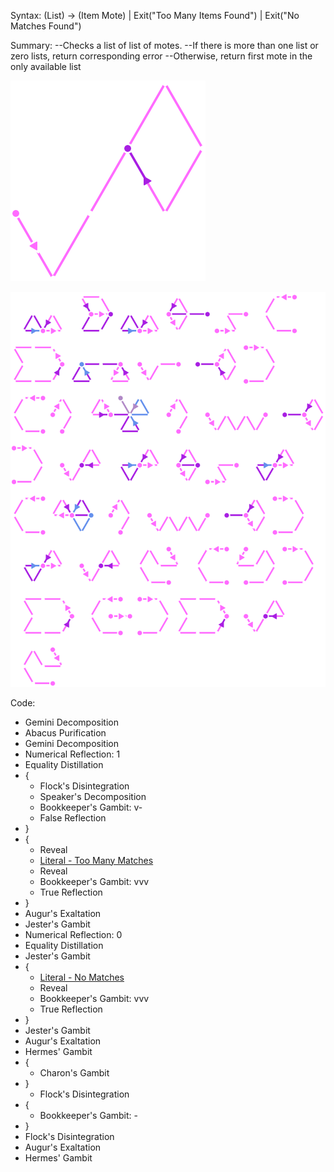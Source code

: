 Syntax:
(List) -> (Item Mote) | Exit("Too Many Items Found") | Exit("No Matches Found")

Summary:
\--Checks a list of list of motes.
\--If there is more than one list or zero lists, return corresponding error
\--Otherwise, return first mote in the only available list

![Check For Valid Item logo](Images/Check%20For%20Valid%20Item%20logo.png)


![Check For Valid Item](Images/Check%20For%20Valid%20Item.png)

Code:
* Gemini Decomposition
* Abacus Purification
* Gemini Decomposition
* Numerical Reflection: 1
* Equality Distillation
* {
	* Flock's Disintegration
	* Speaker's Decomposition
	* Bookkeeper's Gambit: v-
	* False Reflection
* }
* {
	* Reveal
	* [Literal - Too Many Matches](Literals/Literal%20-%20Too%20Many%20Matches.md)
	* Reveal
	* Bookkeeper's Gambit: vvv
	* True Reflection
* }
* Augur's Exaltation
* Jester's Gambit
* Numerical Reflection: 0
* Equality Distillation
* Jester's Gambit
* {
	* [Literal - No Matches](Literals/Literal%20-%20No%20Matches.md)
	* Reveal
	* Bookkeeper's Gambit: vvv
	* True Reflection
* }
* Jester's Gambit
* Augur's Exaltation
* Hermes' Gambit
* {
	* Charon's Gambit
* }
	* Flock's Disintegration
* {
	* Bookkeeper's Gambit: -
* }
* Flock's Disintegration
* Augur's Exaltation
* Hermes' Gambit
